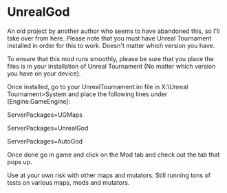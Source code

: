 # UnrealGod
An old project by another author who seems to have abandoned this, so I'll take over from here.
Please note that you must have Unreal Tournament installed in order for this to work. Doesn't matter which version you have.

To ensure that this mod runs smoothly, please be sure that you place the files is in your installation of Unreal Tournament 
(No matter which version you have on your device).

Once installed, go to your UnrealTournament.ini file in X:\Unreal Tournament>System and place the following lines under [Engine.GameEngine]:

ServerPackages=UGMaps

ServerPackages=UnrealGod

ServerPackages=AutoGod

Once done go in game and click on the Mod tab and check out the tab that pops up.

Use at your own risk with other maps and mutators. Still running tons of tests on various maps, mods and mutators.
